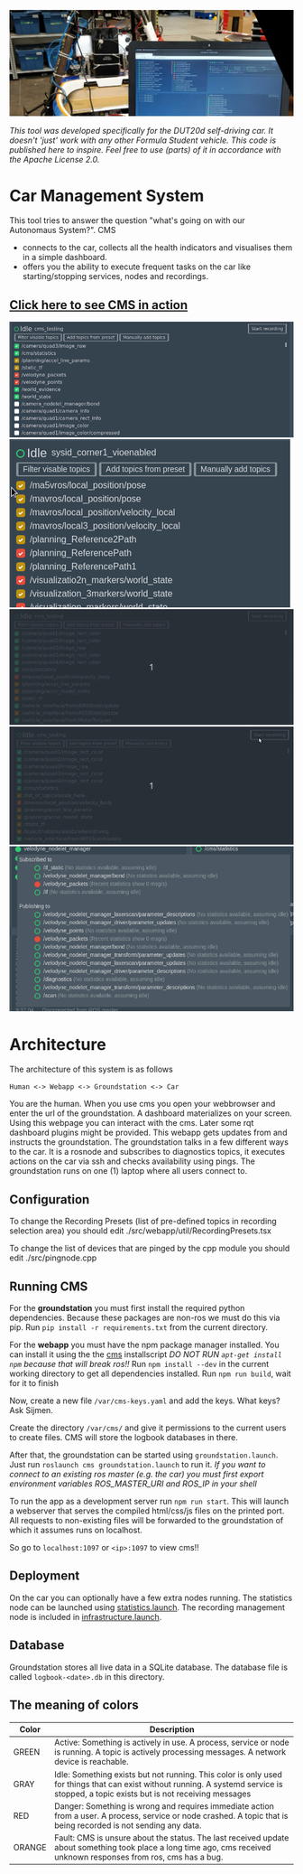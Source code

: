 ![Cover](./pictures/cover.jpg)

_This tool was developed specifically for the DUT20d self-driving car. It doesn't 'just' work with any other Formula Student vehicle. This code is published here to inspire. Feel free to use (parts) of it in accordance with the Apache License 2.0._

# Car Management System

This tool tries to answer the question "what's going on with our Autonomaus System?". CMS
* connects to the car, collects all the health indicators and visualises them in a simple dashboard.
* offers you the ability to execute frequent tasks on the car like starting/stopping services, nodes and recordings.

## [Click here to see CMS in action](https://www.youtube.com/watch?v=ykrlxfTCHak)

![add_topics_from_preset.gif](pictures/add_topics_from_preset.gif)
![filter](pictures/filter.gif)
![manually add topics](pictures/manual_add_topics.gif)
![record metadata](pictures/recording_metadata.gif)
![topic details](pictures/topic-details.png)

# Architecture
The architecture of this system is as follows
```
Human <-> Webapp <-> Groundstation <-> Car
```
You are the human. When you use cms you open your webbrowser and enter the url of the groundstation.
A dashboard materializes on your screen. Using this webpage you can interact with the cms.
Later some rqt dashboard plugins might be provided. 
This webapp gets updates from and instructs the groundstation.
The groundstation talks in a few different ways to the car. 
It is a rosnode and subscribes to diagnostics topics, it executes actions on the car via ssh and checks availability using pings.
The groundstation runs on one (1) laptop where all users connect to.

## Configuration

To change the Recording Presets (list of pre-defined topics in recording selection area) you should edit ./src/webapp/util/RecordingPresets.tsx

To change the list of devices that are pinged by the cpp module you should edit ./src/pingnode.cpp

## Running CMS
For the **groundstation** you must first install the required python dependencies.
Because these packages are non-ros we must do this via pip. 
Run `pip install -r requirements.txt` from the current directory.

For the **webapp** you must have the npm package manager installed. 
You can install it using the the [cms](/tooling/setup/scripts/cms.sh) installscript
_DO NOT RUN `apt-get install npm` because that will break ros!!_
Run `npm install --dev` in the current working directory to get all dependencies installed.
Run `npm run build`, wait for it to finish

Now, create a new file `/var/cms-keys.yaml` and add the keys. What keys? Ask Sijmen.

Create the directory `/var/cms/` and give it permissions to the current users to create files. 
CMS will store the logbook databases in there.

After that, the groundstation can be started using `groundstation.launch`.
Just run `roslaunch cms groundstation.launch` to run it.
_If you want to connect to an existing ros master (e.g. the car) you must first export environment variables ROS_MASTER_URI and ROS_IP in your shell_

To run the app as a development server run `npm run start`.
This will launch a webserver that serves the compiled html/css/js files on the printed port. 
All requests to non-existing files will be forwarded to the groundstation of which it assumes runs on localhost.
 
So go to `localhost:1097` or `<ip>:1097` to view cms!!
 
## Deployment

On the car you can optionally have a few extra nodes running.
The statistics node can be launched using [statistics.launch](/src/car/launch/statistics.launch).
The recording management node is included in [infrastructure.launch](/src/car/launch/infrastructure.launch).

## Database
Groundstation stores all live data in a SQLite database. 
The database file is called `logbook-<date>.db` in this directory. 

## The meaning of colors

| Color | Description |
| --- | --- |
| GREEN | Active: Something is actively in use. A process, service or node is running. A topic is actively processing messages. A network device is reachable. |
| GRAY | Idle: Something exists but not running. This color is only used for things that can exist without running. A systemd service is stopped, a topic exists but is not receiving messages |
| RED | Danger: Something is wrong and requires immediate action from a user. A process, service or node crashed. A topic that is being recorded is not sending any data.  |   
| ORANGE | Fault: CMS is unsure about the status. The last received update about something took place a long time ago, cms received unknown responses from ros, cms has a bug. | 
